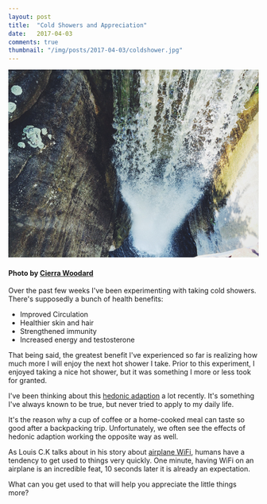 ```yaml
---
layout: post
title:  "Cold Showers and Appreciation"
date:   2017-04-03
comments: true
thumbnail: "/img/posts/2017-04-03/coldshower.jpg"
---
```

[banner]:/img/posts/2017-04-03/coldshower.jpg

![alt text][banner]

#### Photo by [Cierra Woodard](https://unsplash.com/@cierrawoodard)

Over the past few weeks I've been experimenting with taking cold showers.  There's supposedly a bunch of health benefits:
* Improved Circulation
* Healthier skin and hair
* Strengthened immunity
* Increased energy and testosterone

That being said, the greatest benefit I've experienced so far is realizing how much more I will
enjoy the next hot shower I take.  Prior to this experiment, I enjoyed taking a nice hot shower,
but it was something I more or less took for granted.

I've been thinking about this [hedonic adaption](https://en.wikipedia.org/wiki/Hedonic_treadmill) a lot recently.
It's something I've always known to be true, but never tried to apply to my daily life.

It's the reason why a cup of coffee or a home-cooked meal can taste so good after a backpacking trip.  Unfortunately,
we often see the effects of hedonic adaption working the opposite way as well.

As Louis C.K talks about in his story about [airplane WiFi](https://www.youtube.com/watch?v=FxQYyF0tXH0), humans have a tendency to get used to things very quickly. One minute, having WiFi on an airplane is an incredible feat,
10 seconds later it is already an expectation.

What can you get used to that will help you appreciate the little things more?
